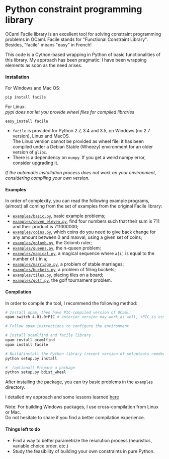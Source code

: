Python constraint programming library
=====================================

OCaml Facile library is an excellent tool for solving constraint programming problems in OCaml. Facile stands for "Functional Constraint Library". Besides, "facile" means "easy" in French!

This code is a Cython-based wrapping in Python of basic functionalities of this library. My approach has been pragmatic: I have been wrapping elements as soon as the need arises.

#### Installation

For Windows and Mac OS:
```
pip install facile
```

For Linux:  
*pypi does not let you provide wheel files for compiled libraries*
```
easy_install facile
```

- `facile` is provided for Python 2.7, 3.4 and 3.5, on Windows (no 2.7 version), Linux and MacOS.  
  The Linux version cannot be provided as wheel file: it has been compiled under a Debian Stable (Wheezy) environment for an older version of `glibc`.
- There is a dependency on `numpy`. If you get a weird numpy error, consider upgrading it.

*If the automatic installation process does not work on your environment, considering compiling your own version.*

#### Examples

In order of complexity, you can read the following example programs, (almost) all coming from the set of examples from the original Facile library:

- [`examples/basic.py`](https://github.com/xoolive/facile/blob/master/examples/basic.py), basic example problems;
- [`examples/seven_eleven.py`](https://github.com/xoolive/facile/blob/master/examples/seven_eleven.py), find four numbers such that their sum is 711 and their product is 711000000;
- [`examples/coins.py`](https://github.com/xoolive/facile/blob/master/examples/coins.py), which coins do you need to give back change for any amount between 0 and maxval, using a given set of coins;
- [`examples/golomb.py`](https://github.com/xoolive/facile/blob/master/examples/golomb.py), the Golomb ruler;
- [`examples/queens.py`](https://github.com/xoolive/facile/blob/master/examples/queens.py), the n-queen problem;
- [`examples/magical.py`](https://github.com/xoolive/facile/blob/master/examples/magical.py), a magical sequence where `a[i]` is equal to the number of `i` in `a`;
- [`examples/marriage.py`](https://github.com/xoolive/facile/blob/master/examples/marriage.py), a problem of stable marriages;
- [`examples/buckets.py`](https://github.com/xoolive/facile/blob/master/examples/buckets.py), a problem of filling buckets;
- [`examples/tiles.py`](https://github.com/xoolive/facile/blob/master/examples/tiles.py), placing tiles on a board;
- [`examples/golf.py`](https://github.com/xoolive/facile/blob/master/examples/golf.py), the golf tournament problem.

#### Compilation

In order to compile the tool, I recommend the following method:

```sh
# Install opam, then have PIC-compiled version of OCaml:
opam switch 4.01.0+PIC # anterior version may work as well, +PIC is essential

# Follow opam instructions to configure the environment

# Install ocamlfind and facile library
opam install ocamlfind
opam install facile

# Build/install the Python library (recent version of setuptools needed)
python setup.py install

#  (optional) Prepare a package
python setup.py bdist_wheel
```

After installing the package, you can try basic problems in the `examples` directory.

I detailed my approach and some lessons learned [here](http://www.xoolive.org/2014/09/20/python-wrapping-for-ocaml-facile-library.html)

Note: For building Windows packages, I use cross-compilation from Linux or Mac.  
Do not hesitate to share if you find a better compilation experience.

#### Things left to do

- Find a way to better parametrize the resolution process (heuristics, variable choice order, etc.)
- Study the feasibility of building your own constraints in pure Python.

